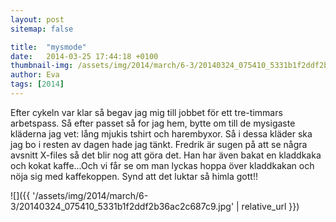 ```yaml
---
layout: post
sitemap: false

title:  "mysmode"
date:   2014-03-25 17:44:18 +0100
thumbnail-img: /assets/img/2014/march/6-3/20140324_075410_5331b1f2ddf2b36ac2c687c9.jpg
author: Eva
tags: [2014]
---
```


Efter cykeln var klar så begav jag mig till jobbet för ett tre-timmars arbetspass. Så efter passet så for jag hem, bytte om till de mysigaste kläderna jag vet: lång mjukis tshirt och harembyxor. Så i dessa kläder ska jag bo i resten av dagen hade jag tänkt.  Fredrik är sugen på att se några avsnitt X-files så det blir nog att göra det. Han har även bakat en kladdkaka och kokat kaffe...Och vi får se om man lyckas hoppa över kladdkakan och nöja sig med kaffekoppen. Synd att det luktar så himla gott!!

![]({{ '/assets/img/2014/march/6-3/20140324_075410_5331b1f2ddf2b36ac2c687c9.jpg'  | relative_url }})

